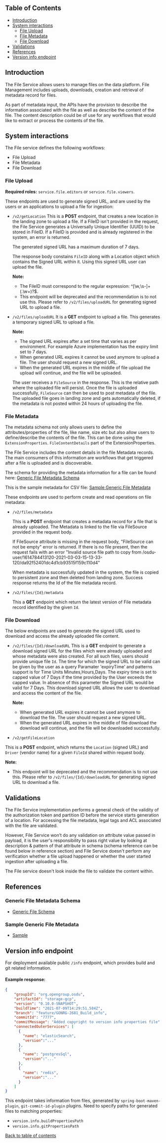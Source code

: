 ## Table of Contents

* [Introduction](#introduction)
* [System interactions](#system-interactions)
  - [File Upload](#file-upload)
  - [File Metadata](#file-metadata)
  - [File Download](#file-download)
* [Validations](#validations)
* [References](#references)
* [Version info endpoint](#version-info-endpoint)


## Introduction <a name="introduction"></a>

The File Service allows users to manage files on the data platform. File Management includes uploads, downloads, creation and retrieval of metadata record for files.

As part of metadata input, the APIs have the provision to describe the information associated with the file as well as describe the content of the file. The content description could be of use for any workflows that would like to extract or process the contents of the file.

## System interactions <a name="system-interactions"></a>

The File service defines the following workflows:

* File Upload
* File Metadata
* File Download

### File Upload <a name="file-upload"></a>

**Required roles:**  `service.file.editors` or `service.file.viewers`.

These endpoints are used to generate signed URL, and are used by the users or an applications to upload a file for ingestion:

- `/v2/getLocation`
This is a **POST** endpoint, that creates a new location in the landing zone to upload a file. If a FileID isn't provided in the request, the File Service generates a
Universally Unique Identifier (UUID) to be stored in FileID. If a FileID is provided and is already registered in the system, an error is returned.

	The generated signed URL has a maximum duration of 7 days.

	The response body constains `FileID` along with a Location object which contains the Signed URL within it. Using this signed URL user can upload the file.

  **Note:**
  - The FileID must correspond to the regular expression: ^[\w,\s-]+(\.\w+)?$.
  - This endpoint will be deprecated and the recommendation is to not use this. Please refer to `/v2/files/uploadURL` for generating signed URL to upload a file.

- `/v2/files/uploadURL`
It is a **GET** endpoint to upload a file. This generates a temporary signed URL to upload a file.

  **Note:**
  -	The signed URL expires after a set time that varies as per environment. For example Azure implementation has the expiry limit set to 7 days.
  - When generated URL expires it cannot be used anymore to upload a file. The user should request a new signed URL.
  - When the generated URL expires in the middle of file upload the upload will continue, and the file will be uploaded.

  The user receives a `FileSource` in the response. This is the relative path where the uploaded file will persist. Once the file is uploaded successfully, `FileSource` can then be used to post metadata of the file. The uploaded file goes in landing zone and gets automatically deleted, if the metadata is not posted within 24 hours of uploading the file.

### File Metadata <a name="file-metadata"></a>

The metadata schema not only allows users to define the attributes/properties of the file, like name, size etc but also allow users to define/describe the contents of the file. This can be done using the `ExtensionProperties`. `FileContentDetails` part of the ExtensionProperties.

The File Service includes the content details in the file Metadata records. The main consumers of this information are workflows that get triggered after a file is uploaded and is discoverable.

The schema for providing the metadata information for a file can be found here: [Generic File Metadata Schema](#file-metadata-schema)

This is the sample metadata for CSV file: [Sample Generic File Metadata](#generic-metadata)


These endpoints are used to perform create and read operations on file metadata:

- `/v2/files/metadata`

	This is a **POST** endpoint that creates a metadata record for a file that is already uploaded. The Metadata is linked to the file via FileSource provided in the request body.

	If FileSource attribute is missing in the request body, "FileSource can not be empty" error is returned.
  If there is no file present, then the request fails with an error "Invalid source file path to copy from /osdu-user/1614784413120-2021-03-03-15-13-33-120/da92f52401dc4d1cb93515f159c110d4"

	When metadata is successfully updated in the system, the file is copied to persistent zone and then deleted from landing zone. Success response returns the Id of the file metadata record.

- `/v2/files/{Id}/metadata`

	This a **GET** endpoint which return the latest version of File metadata record identified by the given `Id`.

### File Download <a name="file-download"></a>

The below endpoints are used to generate the signed URL used to download and access the already uploaded file content.

- `/v2/files/{Id}/downloadURL`
  This is a **GET** endpoint to generate a download signed URL for the files which were already
  uploaded and whose metadata were also created. For all such files, users should provide unique
  file `Id`. The time for which the signed URL to be valid can be given by the user as a query
  Paramater 'expiryTime' and patterns support is for Time Units Minutes,Hours,Days. The expiry time is set to
  capped value of 7 Days if the time provided by the User exceeds the capped value. In absence of this parameter the
  Signed URL would be valid for 7 Days.
  This download signed URL allows the user to download and access the content of the file.

	**Note:**
    -   When generated URL expires it cannot be used anymore to download the file. The user should request a new signed URL.
    -   When the generated URL expires in the middle of file download the download will continue, and the file will be downloaded successfully.

- `/v2/getFileLocation`

This is a **POST** endpoint, which returns the `Location` (signed URL) and `Driver` (vendor name) for a given `FileId` shared within request body.

  **Note:**
  - This endpoint will be deprecated and the recommendation is to not use this. Please refer to `/v2/files/{Id}/downloadURL` for generating signed URL to download a file.

## Validations <a name="validations"></a>

The File Service implementation performs a general check of the validity of the
authorization token and partition ID before the service starts generation of a location. For accessing the file metadata, legal tags and ACL associated with the file are validated.

However, File Service won’t do any validation on attribute value passed in payload, it is the user's responsibility to pass right value by looking at description & pattern of that attribute in schema (schema reference can be found below in reference section) and File Service doesn't perform any verification whether a file upload happened or whether the user started ingestion after uploading a file.

The File service doesn't look inside the file to validate the content within.


## References <a name="references"></a>

### Generic File Metadata Schema <a name="file-metadata-schema"></a>

- [Generic File Schema](https://community.opengroup.org/osdu/data/data-definitions/-/blob/master/Generated/dataset/File.Generic.1.0.0.json)

### Sample Generic File Metadata <a name="generic-metadata"></a>

- [Sample](https://community.opengroup.org/osdu/data/data-definitions/-/blob/master/Examples/dataset/File.Generic.1.0.0.json)

## Version info endpoint
For deployment available public `/info` endpoint, which provides build and git related information.
#### Example response:
```json
{
    "groupId": "org.opengroup.osdu",
    "artifactId": "storage-gcp",
    "version": "0.10.0-SNAPSHOT",
    "buildTime": "2021-07-09T14:29:51.584Z",
    "branch": "feature/GONRG-2681_Build_info",
    "commitId": "7777",
    "commitMessage": "Added copyright to version info properties file",
    "connectedOuterServices": [
      {
        "name": "elasticSearch",
        "version":"..."
      },
      {
        "name": "postgresSql",
        "version":"..."
      },
      {
        "name": "redis",
        "version":"..."
      }
    ]
}
```
This endpoint takes information from files, generated by `spring-boot-maven-plugin`,
`git-commit-id-plugin` plugins. Need to specify paths for generated files to matching
properties:
- `version.info.buildPropertiesPath`
- `version.info.gitPropertiesPath`

[Back to table of contents](#TOC)
